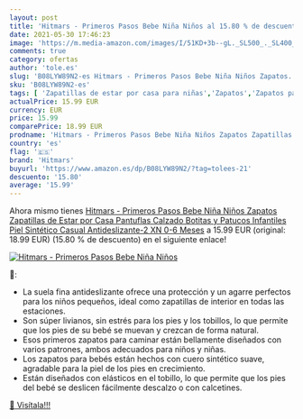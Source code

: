 ```yaml
---
layout: post
title: 'Hitmars - Primeros Pasos Bebe Niña Niños al 15.80 % de descuento'
date: 2021-05-30 17:46:23
image: 'https://m.media-amazon.com/images/I/51KD+3b--gL._SL500_._SL400_.jpg'
comments: true
category: ofertas
author: 'tole.es'
slug: 'B08LYW89N2-es Hitmars - Primeros Pasos Bebe Niña Niños Zapatos...'
sku: 'B08LYW89N2-es'
tags: [ 'Zapatillas de estar por casa para niñas','Zapatos','Zapatos para bebés','Zapatos para niñas','Zapatos y complementos','hitmars','zapatos', ]
actualPrice: 15.99 EUR
currency: EUR
price: 15.99
comparePrice: 18.99 EUR
prodname: 'Hitmars - Primeros Pasos Bebe Niña Niños Zapatos Zapatillas de Estar por Casa Pantuflas Calzado Botitas y Patucos Infantiles Piel Sintético Casual Antideslizante-2 XN 0-6 Meses'
country: 'es'
flag: '🇪🇸'
brand: 'Hitmars'
buyurl: 'https://www.amazon.es/dp/B08LYW89N2/?tag=tolees-21'
descuento: '15.80'
average: '15.99'
---
```


Ahora mismo tienes [Hitmars - Primeros Pasos Bebe Niña Niños Zapatos Zapatillas de Estar por Casa Pantuflas Calzado Botitas y Patucos Infantiles Piel Sintético Casual Antideslizante-2 XN 0-6 Meses](https://www.amazon.es/dp/B08LYW89N2/?tag=tolees-21) a 15.99 EUR (original: 18.99 EUR) (15.80 %  de descuento) en el siguiente enlace!

[![Hitmars - Primeros Pasos Bebe Niña Niños](https://m.media-amazon.com/images/I/51KD+3b--gL._SL500_._SL400_.jpg)](https://www.amazon.es/dp/B08LYW89N2/?tag=tolees-21)

🔎:

- La suela fina antideslizante ofrece una protección y un agarre perfectos para los niños pequeños, ideal como zapatillas de interior en todas las estaciones.
- Son súper livianos, sin estrés para los pies y los tobillos, lo que permite que los pies de su bebé se muevan y crezcan de forma natural.
- Esos primeros zapatos para caminar están bellamente diseñados con varios patrones, ambos adecuados para niños y niñas.
- Los zapatos para bebés están hechos con cuero sintético suave, agradable para la piel de los pies en crecimiento.
- Están diseñados con elásticos en el tobillo, lo que permite que los pies del bebé se deslicen fácilmente descalzo o con calcetines.

[🛒 Visítala!!!](https://www.amazon.es/dp/B08LYW89N2/?tag=tolees-21)
